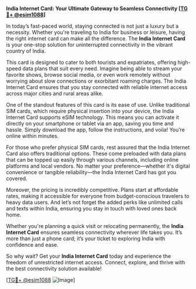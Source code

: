 **India Internet Card: Your Ultimate Gateway to Seamless Connectivity [[TG💪+ @esim1088](https://t.me/s/esim1088)]**

In today’s fast-paced world, staying connected is not just a luxury but a necessity. Whether you're traveling to India for business or leisure, having the right internet card can make all the difference. The **India Internet Card** is your one-stop solution for uninterrupted connectivity in the vibrant country of India.

This card is designed to cater to both tourists and expatriates, offering high-speed data plans that suit every need. Imagine being able to stream your favorite shows, browse social media, or even work remotely without worrying about slow connections or exorbitant roaming charges. The India Internet Card ensures that you stay connected with reliable internet access across major cities and rural areas alike.

One of the standout features of this card is its ease of use. Unlike traditional SIM cards, which require physical insertion into your device, the India Internet Card supports eSIM technology. This means you can activate it directly on your smartphone or tablet via an app, saving you time and hassle. Simply download the app, follow the instructions, and voila! You’re online within minutes.

For those who prefer physical SIM cards, rest assured that the India Internet Card also offers traditional options. These come preloaded with data plans that can be topped up easily through various channels, including online platforms and local vendors. No matter your preference—whether it's digital convenience or tangible reliability—the India Internet Card has got you covered.

Moreover, the pricing is incredibly competitive. Plans start at affordable rates, making it accessible for everyone from budget-conscious travelers to heavy data users. And let’s not forget the added perks like unlimited calls and texts within India, ensuring you stay in touch with loved ones back home.

Whether you're planning a quick visit or relocating permanently, the **India Internet Card** ensures seamless connectivity wherever life takes you. It’s more than just a phone card; it’s your ticket to exploring India with confidence and ease.

So why wait? Get your **India Internet Card** today and experience the freedom of unrestricted internet access. Connect, explore, and thrive with the best connectivity solution available!

[[TG💪+ @esim1088](https://t.me/s/esim1088) ![Image](https://i.postimg.cc/Y0z9fWf4/image.png)]
